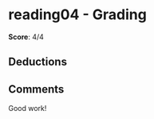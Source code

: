 reading04 - Grading
===================

**Score**: 4/4

Deductions
----------

Comments
--------
Good work!
